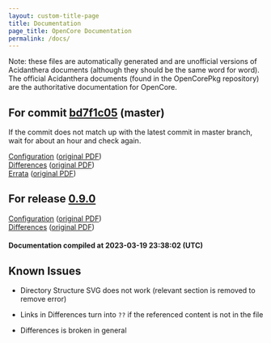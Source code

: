 ```yaml
---
layout: custom-title-page
title: Documentation
page_title: OpenCore Documentation
permalink: /docs/
---
```

Note: these files are automatically generated and are unofficial versions of Acidanthera documents (although they should be the same word for word). The official Acidanthera documents (found in the OpenCorePkg repository) are the authoritative documentation for OpenCore.

## For commit [bd7f1c05](https://github.com/acidanthera/OpenCorePkg/tree/bd7f1c0545ec0daaf4b21176b24286391726f74e) (master)

If the commit does not match up with the latest commit in master branch, wait for about an hour and check again.

[Configuration](latest/Configuration.html) ([original PDF](https://github.com/acidanthera/OpenCorePkg/blob/bd7f1c0545ec0daaf4b21176b24286391726f74e/Docs/Configuration.pdf))
<br>
[Differences](latest/Differences.html) ([original PDF](https://github.com/acidanthera/OpenCorePkg/blob/bd7f1c0545ec0daaf4b21176b24286391726f74e/Docs/Differences/Differences.pdf))
<br>
[Errata](latest/Errata.html) ([original PDF](https://github.com/acidanthera/OpenCorePkg/blob/bd7f1c0545ec0daaf4b21176b24286391726f74e/Docs/Errata/Errata.pdf))

## For release [0.9.0](https://github.com/acidanthera/OpenCorePkg/tree/0.9.0)

[Configuration](release/Configuration.html) ([original PDF](https://github.com/acidanthera/OpenCorePkg/blob/0.9.0/Docs/Configuration.pdf))
<br>
[Differences](release/Differences.html) ([original PDF](https://github.com/acidanthera/OpenCorePkg/blob/0.9.0/Docs/Differences/Differences.pdf))

#### Documentation compiled at 2023-03-19 23:38:02 (UTC)

## Known Issues

* Directory Structure SVG does not work (relevant section is removed to remove error)

* Links in Differences turn into `??` if the referenced content is not in the file

* Differences is broken in general
